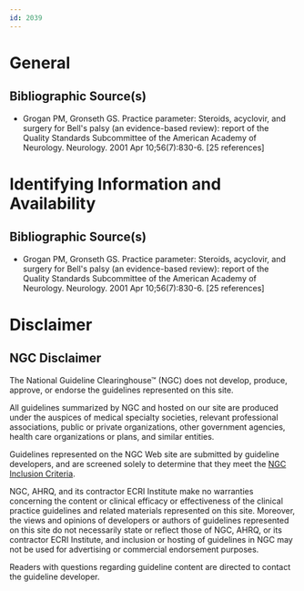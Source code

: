 ```yaml
---
id: 2039
---
```


# General

## Bibliographic Source(s)

- Grogan PM, Gronseth GS. Practice parameter: Steroids, acyclovir, and surgery for Bell's palsy (an evidence-based review): report of the Quality Standards Subcommittee of the American Academy of Neurology. Neurology. 2001 Apr 10;56(7):830-6. [25 references]

# Identifying Information and Availability

## Bibliographic Source(s)

- Grogan PM, Gronseth GS. Practice parameter: Steroids, acyclovir, and surgery for Bell's palsy (an evidence-based review): report of the Quality Standards Subcommittee of the American Academy of Neurology. Neurology. 2001 Apr 10;56(7):830-6. [25 references]

# Disclaimer

## NGC Disclaimer

The National Guideline Clearinghouse™ (NGC) does not develop, produce, approve, or endorse the guidelines represented on this site.

All guidelines summarized by NGC and hosted on our site are produced under the auspices of medical specialty societies, relevant professional associations, public or private organizations, other government agencies, health care organizations or plans, and similar entities.

Guidelines represented on the NGC Web site are submitted by guideline developers, and are screened solely to determine that they meet the [NGC Inclusion Criteria](/help-and-about/summaries/inclusion-criteria).

NGC, AHRQ, and its contractor ECRI Institute make no warranties concerning the content or clinical efficacy or effectiveness of the clinical practice guidelines and related materials represented on this site. Moreover, the views and opinions of developers or authors of guidelines represented on this site do not necessarily state or reflect those of NGC, AHRQ, or its contractor ECRI Institute, and inclusion or hosting of guidelines in NGC may not be used for advertising or commercial endorsement purposes.

Readers with questions regarding guideline content are directed to contact the guideline developer.

